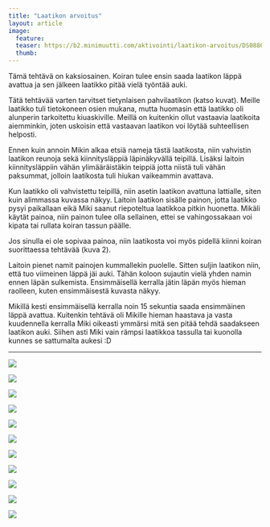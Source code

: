 ```yaml
---
title: "Laatikon arvoitus"
layout: article
image:
  feature:
  teaser: https://b2.minimuutti.com/aktivointi/laatikon-arvoitus/DS08867-245px.jpg
  thumb:
---
```


Tämä tehtävä on kaksiosainen. Koiran tulee ensin saada laatikon läppä avattua ja sen jälkeen laatikko pitää vielä työntää auki.

Tätä tehtävää varten tarvitset tietynlaisen pahvilaatikon (katso kuvat). Meille laatikko tuli tietokoneen osien mukana, mutta huomasin että laatikko oli alunperin tarkoitettu kiuaskiville. Meillä on kuitenkin ollut vastaavia laatikoita aiemminkin, joten uskoisin että vastaavan laatikon voi löytää suhteellisen helposti.

Ennen kuin annoin Mikin alkaa etsiä nameja tästä laatikosta, niin vahvistin laatikon reunoja sekä kiinnitysläppiä läpinäkyvällä teipillä. Lisäksi laitoin kiinnitysläppiin vähän ylimääräistäkin teippiä jotta niistä tuli vähän paksummat, jolloin laatikosta tuli hiukan vaikeammin avattava.

Kun laatikko oli vahvistettu teipillä, niin asetin laatikon avattuna lattialle, siten kuin alimmassa kuvassa näkyy. Laitoin laatikon sisälle painon, jotta laatikko pysyi paikallaan eikä Miki saanut riepoteltua laatikkoa pitkin huonetta. Mikäli käytät painoa, niin painon tulee olla sellainen, ettei se vahingossakaan voi kipata tai rullata koiran tassun päälle.

Jos sinulla ei ole sopivaa painoa, niin laatikosta voi myös pidellä kiinni koiran suorittaessa tehtävää (kuva 2).

Laitoin pienet namit painojen kummallekin puolelle. Sitten suljin laatikon niin, että tuo viimeinen läppä jäi auki. Tähän koloon sujautin vielä yhden namin ennen läpän sulkemista. Ensimmäisellä kerralla jätin läpän myös hieman raolleen, kuten ensimmäisestä kuvasta näkyy.

Mikillä kesti ensimmäisellä kerralla noin 15 sekuntia saada ensimmäinen läppä avattua. Kuitenkin tehtävä oli Mikille hieman haastava ja vasta kuudennella kerralla Miki oikeasti ymmärsi mitä sen pitää tehdä saadakseen laatikon auki. Siihen asti Miki vain rämpsi laatikkoa tassulla tai kuonolla kunnes se sattumalta aukesi :D

---

![](https://b2.minimuutti.com/aktivointi/laatikon-arvoitus/DS08301-800px.jpg)

![](https://b2.minimuutti.com/aktivointi/laatikon-arvoitus/DS08398-800px.jpg)

![](https://b2.minimuutti.com/aktivointi/laatikon-arvoitus/DS08865-800px.jpg)

![](https://b2.minimuutti.com/aktivointi/laatikon-arvoitus/DS08866-800px.jpg)

![](https://b2.minimuutti.com/aktivointi/laatikon-arvoitus/DS08867-800px.jpg)

![](https://b2.minimuutti.com/aktivointi/laatikon-arvoitus/DS08868-800px.jpg)

![](https://b2.minimuutti.com/aktivointi/laatikon-arvoitus/DS08871-800px.jpg)

![](https://b2.minimuutti.com/aktivointi/laatikon-arvoitus/DS08873-800px.jpg)

![](https://b2.minimuutti.com/aktivointi/laatikon-arvoitus/DS08874-800px.jpg)

![](https://b2.minimuutti.com/aktivointi/laatikon-arvoitus/DS09008-800px.jpg)

![](https://b2.minimuutti.com/aktivointi/laatikon-arvoitus/DS09009-800px.jpg)
